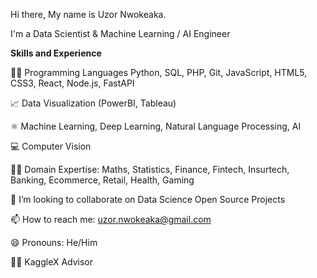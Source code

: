 Hi there, My name is Uzor Nwokeaka. 

I'm a Data Scientist & Machine Learning / AI Engineer

**Skills and Experience**

👩‍💻 Programming Languages Python, SQL, PHP, Git, JavaScript, HTML5, CSS3, React, Node.js, FastAPI

📈 Data Visualization (PowerBI, Tableau)

⚛ Machine Learning, Deep Learning, Natural Language Processing, AI

💻 Computer Vision

👩‍💻 Domain Expertise: Maths, Statistics, Finance, Fintech, Insurtech, Banking, Ecommerce, Retail, Health, Gaming

👯 I’m looking to collaborate on Data Science Open Source Projects

📫 How to reach me: uzor.nwokeaka@gmail.com

😄 Pronouns: He/Him

👩‍💻 KaggleX Advisor
